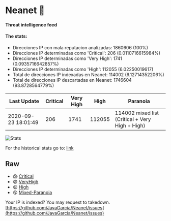 # Neanet :hocho:
#### Threat intelligence feed
#### The stats:

- Direcciones IP con mala reputacion analizadas: 1860606 (100%)
- Direcciones IP determinadas como 'Critical':  206 (0.0110716615984%)
- Direcciones IP determinadas como 'Very High':  1741 (0.0935716642857%)
- Direcciones IP determinadas como 'High':  112055 (6.02250019617)
- Total de direcciones IP indexadas en Neanet:  114002 (6.12714352206%)
- Total de direcciones IP descartadas en Neanet:  1746604 (93.8728564779%)

| Last Update | Critical | Very High | High | Paranoia |
| --- | --- | --- | --- | --- |
| 2020-09-23 18:01:49 | 206 | 1741 | 112055 | 114002 mixed list (Critical + Very High + High)|

![Stats](https://docs.google.com/spreadsheets/d/e/2PACX-1vSnaNMIXVabIpDJjufMlzH7poXnshF3mgd8Is1g9ytUEzVsP5my4Trn8f-xkoLLQ38xpL3HtmUexLo6/pubchart?oid=501124687&format=image)

For the historical stats go to: [link](/stats.csv)
## Raw
- :scream: [Critical](https://raw.githubusercontent.com/JavaGarcia/Neanet/master/blacklists/neanet_critical.txt)
- :fearful: [VeryHigh](https://raw.githubusercontent.com/JavaGarcia/Neanet/master/blacklists/neanet_veryHigh.txtt)
- :frowning: [High](https://raw.githubusercontent.com/JavaGarcia/Neanet/master/blacklists/neanet_high.txt)
- :dizzy_face: [Mixed-Paranoia](https://raw.githubusercontent.com/JavaGarcia/Neanet/master/blacklists/neanet_all.txt)


Your IP is indexed? You may request to takedown. [https://github.com/JavaGarcia/Neanet/issues](https://github.com/JavaGarcia/Neanet/issues)





















































































































































































































































































































































































































































































































































































































































































































































































































































































































































































































